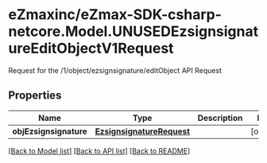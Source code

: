 # eZmaxinc/eZmax-SDK-csharp-netcore.Model.UNUSEDEzsignsignatureEditObjectV1Request
Request for the /1/object/ezsignsignature/editObject API Request
## Properties

Name | Type | Description | Notes
------------ | ------------- | ------------- | -------------
**objEzsignsignature** | [**EzsignsignatureRequest**](EzsignsignatureRequest.md) |  | [optional] 

[[Back to Model list]](../README.md#documentation-for-models) [[Back to API list]](../README.md#documentation-for-api-endpoints) [[Back to README]](../README.md)

